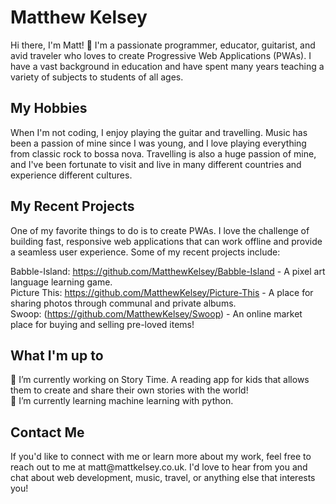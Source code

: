 # Matthew Kelsey

Hi there, I'm Matt! :wave:
I'm a passionate programmer, educator, guitarist, and avid traveler who loves to create Progressive Web Applications (PWAs). I have a vast background in education and have spent many years teaching a variety of subjects to students of all ages.


<h2>My Hobbies</h2>
When I'm not coding, I enjoy playing the guitar and travelling. Music has been a passion of mine since I was young, and I love playing everything from classic rock to bossa nova. Travelling is also a huge passion of mine, and I've been fortunate to visit and live in many different countries and experience different cultures.

<h2>My Recent Projects</h2>
One of my favorite things to do is to create PWAs. I love the challenge of building fast, responsive web applications that can work offline and provide a seamless user experience. Some of my recent projects include:

Babble-Island: https://github.com/MatthewKelsey/Babble-Island - A pixel art language learning game. <br>
Picture This: https://github.com/MatthewKelsey/Picture-This - A place for sharing photos through communal and private albums.<br>
Swoop: (https://github.com/MatthewKelsey/Swoop) - An online market place for buying and selling pre-loved items!

<h2>What I'm up to</h2>
🔭 I’m currently working on Story Time. A reading app for kids that allows them to create and share their own stories with the world!<br>
🌱 I’m currently learning machine learning with python.


<h2>Contact Me</h2>
If you'd like to connect with me or learn more about my work, feel free to reach out to me at matt@mattkelsey.co.uk. I'd love to hear from you and chat about web development, music, travel, or anything else that interests you!



